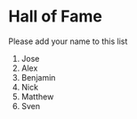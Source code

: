 # Hall of Fame
Please add your name to this list

1. Jose
2. Alex
3. Benjamin
4. Nick
5. Matthew
6. Sven
